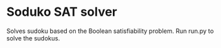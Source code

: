 # Soduko SAT solver

Solves sudoku based on the Boolean satisfiability problem. Run run.py to solve the sudokus.
